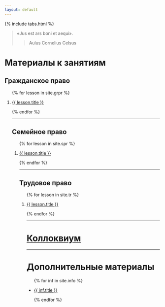 ```yaml
---
layout: default
---
```


{% include tabs.html %}

<style>
table {
  border: 2px solid #000000;
}
td {
  border: 2px solid #000000;
  padding: 5px;
}
th {
  border: 2px solid #000000;
  padding: 5px;
}
</style>

> «Jus est ars boni et aequi».
>
> > Aulus Cornelius Celsus

<h1>Материалы к занятиям</h1>

<h2>Гражданское право</h2>

<ol>

{% for lesson in site.grpr %}

  <li>
    <a href="{{ lesson.url }}">
      {{ lesson.title }}
    </a>
  </li>

{% endfor %}

<hr />

<h2>Семейное право</h2>

<ol>

{% for lesson in site.spr %}

  <li>
    <a href="{{ lesson.url }}">
      {{ lesson.title }}
    </a>
  </li>

{% endfor %}

<hr />

<h2>Трудовое право</h2>

<ol>

{% for lesson in site.tr %}

  <li>
    <a href="{{ lesson.url }}">
      {{ lesson.title }}
    </a>
  </li>

{% endfor %}

<hr />

<h1><a href="/colloc">Коллоквиум</a></h1>

<hr />

<h1>Дополнительные материалы</h1>

<ul>

{% for inf in site.info %}

  <li>
    <a href="{{ inf.url }}">
      {{ inf.title }}
    </a>
  </li>

{% endfor %}

</ul>

<script>
// Get the element with id="defaultOpen" and click on it
document.getElementById("defaultOpen").click();
</script>
